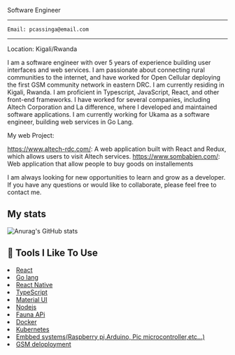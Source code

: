 
Software Engineer

<hr /> 

``Email: pcassinga@email.com``

<hr /> 

Location: Kigali/Rwanda

I am a software engineer with over 5 years of experience building user interfaces and web services. I am passionate about connecting rural communities to the internet, and have worked for Open Cellular deploying the first GSM community network in eastern DRC. I am currently residing in Kigali, Rwanda. I am proficient in Typescript, JavaScript, React, and other front-end frameworks. I have worked for several companies, including Altech Corporation and La difference, where I developed and maintained software applications. I am currently working for Ukama as a software engineer, building web services in Go Lang.


My web Project:

https://www.altech-rdc.com/: A web application built with React and Redux, which allows users to visit Altech services.
https://www.sombabien.com/: Web application that allow people to buy goods on installements


I am always looking for new opportunities to learn and grow as a developer. If you have any questions or would like to collaborate, please feel free to contact me.

## My stats

![Anurag's GitHub stats](https://github-readme-stats.vercel.app/api?username=Brackleycassinga&show_icons=true&theme=radical&count_private=true)


<h2>🔧 Tools I Like To Use</h2>
<li><a href="">React</a></li>
<li><a href="">Go lang</a></li>
<li><a href="">React Native</a></li>
<li><a href="">TypeScript</a></li>
<li><a href="">Material UI</a></li>
<li><a href="">Nodejs</a></li>
<li><a href="">Fauna APi</a></li>
<li><a href="">Docker</a></li>
<li><a href="">Kubernetes</a></li>
<li><a href="">Embbed systems(Raspberry pi,Arduino, Pic microcontroller,etc...)</a></li>
<li><a href="">GSM deloployment</a></li>
